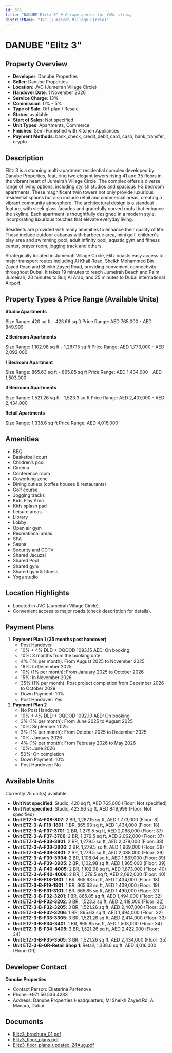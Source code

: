 ```yaml
---
id: 376
title: "DANUBE Elitz 3" # Escape quotes for YAML string
districtName: "JVC (Jumeirah Village Circle)"
---
```


# DANUBE "Elitz 3"

## Property Overview
- **Developer**: Danube Properties
- **Seller**: Danube Properties
- **Location**: JVC (Jumeirah Village Circle)
- **Handover Date**: 1 November 2026
- **Service Charge**: 13%
- **Commission**: 0% - 5%
- **Type of Sale**: Off-plan / Resale
- **Status**: available
- **Start of Sales**: Not specified
- **Unit Types**: Apartments, Commerce
- **Finishes**: Semi Furnished with Kitchen Appliances
- **Payment Methods**: bank_check, credit_debit_card, cash, bank_transfer, crypto

## Description
Elitz 3 is a stunning multi-apartment residential complex developed by Danube Properties, featuring two elegant towers rising 41 and 35 floors in the vibrant heart of Jumeirah Village Circle. The complex offers a diverse range of living options, including stylish studios and spacious 1-3 bedroom apartments. These magnificent twin towers not only provide luxurious residential spaces but also include retail and commercial areas, creating a vibrant community atmosphere. The architectural design is a standout feature, with sleek glass facades and gracefully curved roofs that enhance the skyline. Each apartment is thoughtfully designed in a modern style, incorporating luxurious touches that elevate everyday living.

Residents are provided with many amenities to enhance their quality of life. These include outdoor cabanas with barbecue area, mini golf, children's play area and swimming pool, adult infinity pool, aquatic gym and fitness center, prayer room, jogging track and others.

Strategically located in Jumeirah Village Circle, Elitz boasts easy access to major transport routes including Al Khail Road, Sheikh Mohammed Bin Zayed Road and Sheikh Zayed Road, providing convenient connectivity throughout Dubai. It takes 19 minutes to reach Jumeirah Beach and Palm Jumeirah, 20 minutes to Burj Al Arab, and 25 minutes to Dubai International Airport.

## Property Types & Price Range (Available Units)
**Studio Apartments**

Size Range: 420 sq ft - 423.66 sq ft
Price Range: AED 765,000 - AED 849,999

**2 Bedroom Apartments**

Size Range: 1,102.98 sq ft - 1,287.15 sq ft
Price Range: AED 1,773,000 - AED 2,092,000

**1 Bedroom Apartment**

Size Range: 865.63 sq ft - 865.85 sq ft
Price Range: AED 1,434,000 - AED 1,503,000

**3 Bedroom Apartments**

Size Range: 1,521.26 sq ft - 1,523.3 sq ft
Price Range: AED 2,407,000 - AED 2,434,000

**Retail Apartments**

Size Range: 1,338.6 sq ft
Price Range: AED 4,016,000

## Amenities
- BBQ
- Basketball court
- Children’s pool
- Cinema
- Conference room
- Coworking zone
- Dining outlets  (coffee houses & restaurants)
- Golf course
- Jogging tracks
- Kids Play Area
- Kids splash pad
- Leisure areas
- Library
- Lobby
- Open air gym
- Recreational areas
- SPA
- Sauna
- Security and CCTV
- Shared Jacuzzi
- Shared Pool
- Shared gym
- Shared gym & fitness
- Yoga studio

## Location Highlights
- Located in JVC (Jumeirah Village Circle).
- Convenient access to major roads (check description for details).

## Payment Plans
1. **Payment Plan 1 (35 months post handover)**
   - Post Handover
   - 10% + 4% DLD + OQOOD 1093.15 AED: On booking
   - 10%: 3 months from the booking date
   - 4% (1% per month): From August 2025 to November 2025
   - 16%: In December 2025
   - 10% (1% per month): From January 2025 to October 2026
   - 15%: In November 2026
   - 35% (1% per month): Post project completion from December 2026 to October 2029
   - Down Payment: 10%
   - Post Handover: Yes
2. **Payment Plan 2**
   - No Post Handover
   - 10% + 4% DLD + OQOOD 1092.10 AED: On booking
   - 3% (1% per month): From June 2025 to August 2025
   - 10%: September 2025
   - 3% (1% per month): From October 2025 to December 2025
   - 10%: January 2026
   - 4% (1% per month): From February 2026 to May 2026
   - 10%: June 2026
   - 50%: On completion
   - Down Payment: 10%
   - Post Handover: No

## Available Units
Currently 25 unit(s) available:
- **Unit Not specified**: Studio, 420 sq ft, AED 765,000 (Floor: Not specified)
- **Unit Not specified**: Studio, 423.66 sq ft, AED 849,999 (Floor: Not specified)
- **Unit ETZ-3-A-F08-807**: 2 BR, 1,287.15 sq ft, AED 1,773,000 (Floor: 8)
- **Unit ETZ-3-A-F18-1801**: 1 BR, 865.63 sq ft, AED 1,434,000 (Floor: 18)
- **Unit ETZ-3-A-F37-3701**: 2 BR, 1,279.5 sq ft, AED 2,068,000 (Floor: 37)
- **Unit ETZ-3-A-F37-3706**: 2 BR, 1,279.5 sq ft, AED 2,062,000 (Floor: 37)
- **Unit ETZ-3-A-F38-3801**: 2 BR, 1,279.5 sq ft, AED 2,078,000 (Floor: 38)
- **Unit ETZ-3-A-F38-3806**: 2 BR, 1,279.5 sq ft, AED 1,969,000 (Floor: 38)
- **Unit ETZ-3-A-F39-3901**: 2 BR, 1,279.5 sq ft, AED 2,088,000 (Floor: 39)
- **Unit ETZ-3-A-F39-3904**: 2 BR, 1,108.04 sq ft, AED 1,887,000 (Floor: 39)
- **Unit ETZ-3-A-F39-3905**: 2 BR, 1,102.98 sq ft, AED 1,865,000 (Floor: 39)
- **Unit ETZ-3-A-F40-4005**: 2 BR, 1,102.98 sq ft, AED 1,873,000 (Floor: 40)
- **Unit ETZ-3-A-F40-4006**: 2 BR, 1,279.5 sq ft, AED 2,092,000 (Floor: 40)
- **Unit ETZ-3-B-F18-1801**: 1 BR, 865.63 sq ft, AED 1,434,000 (Floor: 18)
- **Unit ETZ-3-B-F19-1901**: 1 BR, 865.63 sq ft, AED 1,439,000 (Floor: 19)
- **Unit ETZ-3-B-F31-3101**: 1 BR, 865.85 sq ft, AED 1,490,000 (Floor: 31)
- **Unit ETZ-3-B-F32-3201**: 1 BR, 865.85 sq ft, AED 1,494,000 (Floor: 32)
- **Unit ETZ-3-B-F32-3202**: 3 BR, 1,523.3 sq ft, AED 2,418,000 (Floor: 32)
- **Unit ETZ-3-B-F32-3205**: 3 BR, 1,521.26 sq ft, AED 2,407,000 (Floor: 32)
- **Unit ETZ-3-B-F32-3206**: 1 BR, 865.63 sq ft, AED 1,494,000 (Floor: 32)
- **Unit ETZ-3-B-F33-3305**: 3 BR, 1,521.26 sq ft, AED 2,414,000 (Floor: 33)
- **Unit ETZ-3-B-F34-3401**: 1 BR, 865.85 sq ft, AED 1,503,000 (Floor: 34)
- **Unit ETZ-3-B-F34-3405**: 3 BR, 1,521.26 sq ft, AED 2,422,000 (Floor: 34)
- **Unit ETZ-3-B-F35-3505**: 3 BR, 1,521.26 sq ft, AED 2,434,000 (Floor: 35)
- **Unit ETZ-3-B-GR-Retail Shop 1**: Retail, 1,338.6 sq ft, AED 4,016,000 (Floor: GR)

## Developer Contact
**Danube Properties**
- Contact Person: Ekaterina Parfenova
- Phone: +971 56 536 4283
- Address: Danube Properties Headquarters, Ml Sheikh Zayed Rd, Al Manara, Dubai

## Documents
- [Elitz3_brochure_01.pdf](https://cdn.geniemap.net/2023/08/10/l0kY9AnHdMQXvHKbNcaUogK0ddUKzAZdfx3gJikN.pdf)
- [Elitz3_floor_plans.pdf](https://cdn.geniemap.net/2023/08/10/zGV74wRC4hVVD1KywJuKz4mmL1j41VVN5OnPy4Nu.pdf)
- [Elitz3_floor_plans_updated_24Aug.pdf](https://cdn.geniemap.net/2024/09/20/jzgZLXQBQH4kbya7q0D0oCB0kj1A96LRqhLYU9Et.pdf)
